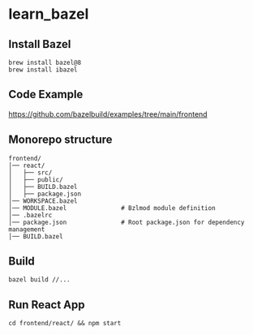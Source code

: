 # learn_bazel

## Install Bazel
```
brew install bazel@8
brew install ibazel
```

## Code Example
https://github.com/bazelbuild/examples/tree/main/frontend


## Monorepo structure
```
frontend/
│── react/
│   ├── src/
│   ├── public/
│   ├── BUILD.bazel
│   ├── package.json
│── WORKSPACE.bazel
│── MODULE.bazel               # Bzlmod module definition
│── .bazelrc
│── package.json               # Root package.json for dependency management
│── BUILD.bazel
```

## Build
```
bazel build //...
```

## Run React App
```
cd frontend/react/ && npm start
```
